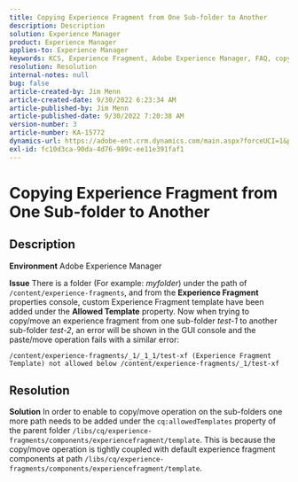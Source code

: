 ```yaml
---
title: Copying Experience Fragment from One Sub-folder to Another
description: Description
solution: Experience Manager
product: Experience Manager
applies-to: Experience Manager
keywords: KCS, Experience Fragment, Adobe Experience Manager, FAQ, copy, sub-folder
resolution: Resolution
internal-notes: null
bug: false
article-created-by: Jim Menn
article-created-date: 9/30/2022 6:23:34 AM
article-published-by: Jim Menn
article-published-date: 9/30/2022 7:20:38 AM
version-number: 3
article-number: KA-15772
dynamics-url: https://adobe-ent.crm.dynamics.com/main.aspx?forceUCI=1&pagetype=entityrecord&etn=knowledgearticle&id=11662266-8840-ed11-9db1-0022480866ad
exl-id: fc10d3ca-90da-4d76-989c-ee11e391faf1
---
```

# Copying Experience Fragment from One Sub-folder to Another

## Description


<b>Environment</b>
 Adobe Experience Manager

<b>Issue</b>
 There is a folder (For example: *myfolder*) under the path of `/content/experience-fragments`, and from the <b>Experience Fragment</b> properties console, custom Experience Fragment template have been added under the <b>Allowed Template</b> property.
 Now when trying to copy/move an experience fragment from one sub-folder *test-1* to another sub-folder *test-2*, an error will be shown in the GUI console and the paste/move operation fails with a similar error:


```
/content/experience-fragments/_1/_1_1/test-xf (Experience Fragment Template) not allowed below /content/experience-fragments/_1/test-xf
```



## Resolution


<b>Solution</b>
In order to enable to copy/move operation on the sub-folders one more path needs to be added under the `cq:allowedTemplates` property of the parent folder `/libs/cq/experience-fragments/components/experiencefragment/template`.
This is because the copy/move operation is tightly coupled with default experience fragment components at path `/libs/cq/experience-fragments/components/experiencefragment/template`.
